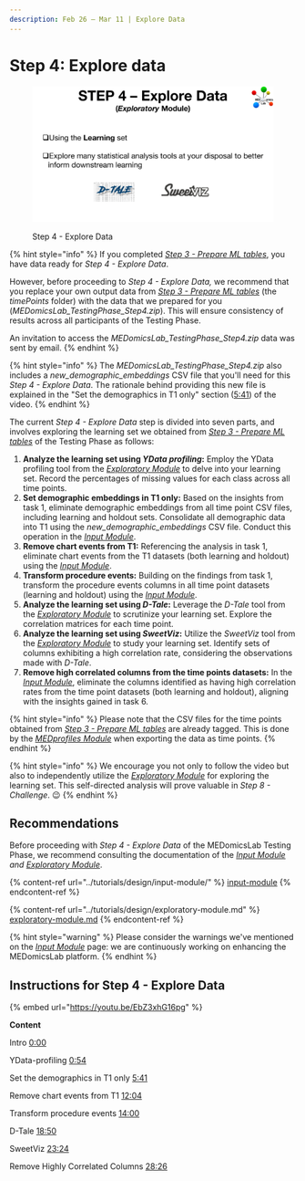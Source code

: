 ```yaml
---
description: Feb 26 – Mar 11 | Explore Data
---
```


# Step 4: Explore data

<figure><img src="../.gitbook/assets/MEDomicsLab-TestingPhase-12.png" alt=""><figcaption><p>Step 4 - Explore Data</p></figcaption></figure>

{% hint style="info" %}
If you completed [_Step 3 - Prepare ML tables_](step-3.md), you have data ready for _Step 4 - Explore Data_.&#x20;

However, before proceeding to _Step 4 - Explore Data,_ we recommend that you replace your own output data from [_Step 3 - Prepare ML tables_](step-3.md) (the _timePoints_ folder) with the data that we prepared for you (_MEDomicsLab\_TestingPhase\_Step4.zip_). This will ensure consistency of results across all participants of the Testing Phase.&#x20;

An invitation to access the _MEDomicsLab\_TestingPhase\_Step4.zip_ data was sent by email.&#x20;
{% endhint %}

{% hint style="info" %}
The _MEDomicsLab\_TestingPhase\_Step4.zip_ also includes a _new\_demographic\_embeddings_ CSV file that you'll need for this _Step 4 - Explore Data_. The rationale behind providing this new file is explained in the "Set the demographics in T1 only" section ([5:41](https://www.youtube.com/watch?v=EbZ3xhG16pg\&t=341s)) of the video.
{% endhint %}

The current _Step 4 - Explore Data_ step is divided into seven parts, and involves exploring the learning set we obtained from [_Step 3 - Prepare ML tables_](step-3.md) of the Testing Phase as follows:

1. **Analyze the learning set using **_**YData profiling**_**:** Employ the YData profiling tool from the [_Exploratory Module_](../tutorials/design/exploratory-module.md) to delve into your learning set. Record the percentages of missing values for each class across all time points.
2. **Set demographic embeddings in T1 only:** Based on the insights from task 1, eliminate demographic embeddings from all time point CSV files, including learning and holdout sets. Consolidate all demographic data into T1 using the _new\_demographic\_embeddings_ CSV file. Conduct this operation in the [_Input Module_](../tutorials/design/input-module/).
3. **Remove chart events from T1:** Referencing the analysis in task 1, eliminate chart events from the T1 datasets (both learning and holdout) using the [_Input Module_](../tutorials/design/input-module/).&#x20;
4. **Transform procedure events:** Building on the findings from task 1, transform the procedure events columns in all time point datasets (learning and holdout) using the [_Input Module_](../tutorials/design/input-module/).
5. **Analyze the learning set using  **_**D-Tale**_**:** Leverage the _D-Tale_ tool from the [_Exploratory Module_](../tutorials/design/exploratory-module.md) to scrutinize your learning set. Explore the correlation matrices for each time point.
6. **Analyze the learning set using  **_**SweetViz**_**:** Utilize the _SweetViz_ tool from the [_Exploratory Module_](../tutorials/design/exploratory-module.md) to study your learning set. Identify sets of columns exhibiting a high correlation rate, considering the observations made with _D-Tale_.
7. **Remove high correlated columns from the time points datasets:** In the [_Input Module_](../tutorials/design/input-module/), eliminate the columns identified as having high correlation rates from the time point datasets (both learning and holdout), aligning with the insights gained in task 6.

{% hint style="info" %}
Please note that the CSV files for the time points obtained from [_Step 3 - Prepare ML tables_](step-3.md) are already tagged. This is done by the [_MEDprofiles Module_](../tutorials/design/input-module/medprofiles.md) when exporting the data as time points.
{% endhint %}

{% hint style="info" %}
We encourage you not only to follow the video but also to independently utilize the [_Exploratory Module_](../tutorials/design/exploratory-module.md) for exploring the learning set. This self-directed analysis will prove valuable in _Step 8 - Challenge_. :wink:&#x20;
{% endhint %}

## Recommendations

Before proceeding with _Step 4 - Explore Data_ of the MEDomicsLab Testing Phase, we recommend consulting the documentation of the [_Input Module_](https://medomics-udes.gitbook.io/medomicslab-docs/tutorials/design/input-module) _and_ [_Exploratory Module_](../tutorials/design/exploratory-module.md).

{% content-ref url="../tutorials/design/input-module/" %}
[input-module](../tutorials/design/input-module/)
{% endcontent-ref %}

{% content-ref url="../tutorials/design/exploratory-module.md" %}
[exploratory-module.md](../tutorials/design/exploratory-module.md)
{% endcontent-ref %}

{% hint style="warning" %}
Please consider the warnings we've mentioned on the [_Input Module_](../tutorials/design/input-module/) page: we are continuously working on enhancing the MEDomicsLab platform.
{% endhint %}

## Instructions for Step 4 - Explore Data

{% embed url="https://youtu.be/EbZ3xhG16pg" %}

**Content**

Intro [0:00](https://www.youtube.com/watch?v=EbZ3xhG16pg\&t=0s)

YData-profiling [0:54](https://www.youtube.com/watch?v=EbZ3xhG16pg\&t=54s)

Set the demographics in T1 only [5:41](https://www.youtube.com/watch?v=EbZ3xhG16pg\&t=341s)

Remove chart events from T1 [12:04](https://www.youtube.com/watch?v=EbZ3xhG16pg\&t=724s)

Transform procedure events [14:00](https://www.youtube.com/watch?v=EbZ3xhG16pg\&t=840s)

D-Tale [18:50](https://www.youtube.com/watch?v=EbZ3xhG16pg\&t=1130s)

SweetViz [23:24](https://www.youtube.com/watch?v=EbZ3xhG16pg\&t=1404s)

Remove Highly Correlated Columns [28:26](https://www.youtube.com/watch?v=EbZ3xhG16pg\&t=1706s)
